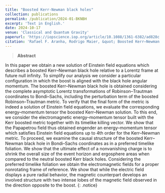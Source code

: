 ```yaml
---
title: "Boosted Kerr-Newman black holes"
collection: publications
permalink: /publication/2024-01-BKNBH
excerpt: 'Text in English.'
date: 2024-10-17
venue: 'Classical and Quantum Gravity'
paperurl: 'https://iopscience.iop.org/article/10.1088/1361-6382/ad828c'
citation: 'Rafael F. Aranha, Rodrigo Maier, &quot; Boosted Kerr–Newman black holes. &quot;, <i>Class. Quantum Grav.</i>, <b>41</b>, 225008 (2024).'
---
```


> **Abstract**

In this paper we obtain a new solution of Einstein field equations which describes a boosted Kerr–Newman black hole relative to a Lorentz frame at future null infinity. To simplify our analysis we consider a particular configuration in which the boost is aligned with the black hole angular momentum. The boosted Kerr–Newman black hole is obtained considering the complete asymptotic Lorentz transformations of Robinson–Trautman coordinates to Bondi–Sachs, including the perturbation term of the boosted Robinson–Trautman metric. To verify that the final form of the metric is indeed a solution of Einstein field equations, we evaluate the corresponding energy–momentum tensor the boosted Kerr–Newman solution. To this end, we consider the electromagnetic energy–momentum tensor built with the Kerr boosted metric together with its timelike killing vector. We show that the Papapetrou field thus obtained engender an energy–momentum tensor which satisfies Einstein field equations up to 4th order for the Kerr–Newman metric. To proceed, we examine the causal structure of the boosted Kerr–Newman black hole in Bondi–Sachs coordinates as in a preferred timelike foliation. We show that the ultimate effect of a nonvanishing charge is to shrink the overall size of the event horizon and ergosphere areas when compared to the neutral boosted Kerr black holes. Considering the preferred timelike foliation we obtain the electromagnetic fields for a proper nonrotating frame of reference. We show that while the electric field displays a pure radial behavior, the magnetic counterpart develops an involved structure with two intense lobes of the magnetic field observed in the direction opposite to the boost.
{: .notice}
